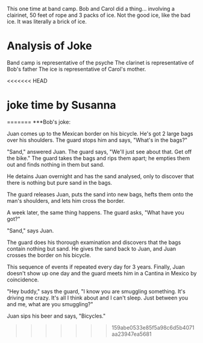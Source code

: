 



This one time at band camp.  Bob and Carol did a thing... involving a clairinet, 50 feet of rope and 3 packs of ice.  Not the good ice, like the bad ice.  It was literally a brick of ice.


# Analysis of Joke
Band camp is representative of the psyche
The clarinet is representative of Bob's father
The ice is representative of Carol's mother. 


<<<<<<< HEAD
# joke time by Susanna
=======
***Bob's joke: 

Juan comes up to the Mexican border on his bicycle. He's got 2 large bags over his shoulders. The guard stops him and says, "What's in the bags?"

 "Sand," answered Juan.
The guard says, "We'll just see about that. Get off the bike." The guard takes the bags and rips them apart; he empties them out and finds nothing in them but sand.

He detains Juan overnight and has the sand analysed, only to discover that there is nothing but pure sand in the bags.

The guard releases Juan, puts the sand into new bags, hefts them onto the man's shoulders, and lets him cross the border.

A week later, the same thing happens. The guard asks, "What have you got?"

"Sand," says Juan.

The guard does his thorough examination and discovers that the bags contain nothing but sand. He gives the sand back to Juan, and Juan crosses the border on his bicycle.

This sequence of events if repeated every day for 3 years. Finally, Juan doesn't show up one day and the guard meets him in a Cantina in Mexico by coincidence.

"Hey buddy," says the guard, "I know you are smuggling something. It's driving me crazy. It's all I think about and I can't sleep. Just between you and me, what are you smuggling?"

Juan sips his beer and says, "Bicycles."
>>>>>>> 159abe0533e85f5a98c6d5b4071aa23947ea5681

